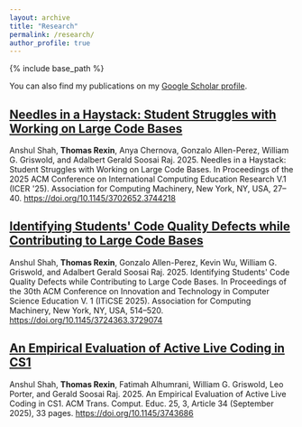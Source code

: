 ```yaml
---
layout: archive
title: "Research"
permalink: /research/
author_profile: true
---
```


{% include base_path %}

You can also find my publications on my [Google Scholar profile](https://scholar.google.com/citations?user=lEkNDyUAAAAJ&hl=en).

## [Needles in a Haystack: Student Struggles with Working on Large Code Bases](https://dl.acm.org/doi/10.1145/3702652.3744218)

Anshul Shah, **Thomas Rexin**, Anya Chernova, Gonzalo Allen-Perez, William G. Griswold, and Adalbert Gerald Soosai Raj. 2025. Needles in a Haystack: Student Struggles with Working on Large Code Bases. In Proceedings of the 2025 ACM Conference on International Computing Education Research V.1 (ICER '25). Association for Computing Machinery, New York, NY, USA, 27–40. https://doi.org/10.1145/3702652.3744218

## [Identifying Students' Code Quality Defects while Contributing to Large Code Bases](https://dl.acm.org/doi/10.1145/3724363.3729074)


Anshul Shah, **Thomas Rexin**, Gonzalo Allen-Perez, Kevin Wu, William G. Griswold, and Adalbert Gerald Soosai Raj. 2025. Identifying Students' Code Quality Defects while Contributing to Large Code Bases. In Proceedings of the 30th ACM Conference on Innovation and Technology in Computer Science Education V. 1 (ITiCSE 2025). Association for Computing Machinery, New York, NY, USA, 514–520. https://doi.org/10.1145/3724363.3729074

## [An Empirical Evaluation of Active Live Coding in CS1](https://dl.acm.org/doi/10.1145/3743686)

Anshul Shah, **Thomas Rexin**, Fatimah Alhumrani, William G. Griswold, Leo Porter, and Gerald Soosai Raj. 2025. An Empirical Evaluation of Active Live Coding in CS1. ACM Trans. Comput. Educ. 25, 3, Article 34 (September 2025), 33 pages. https://doi.org/10.1145/3743686